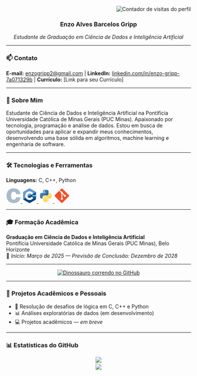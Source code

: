 <p align="right">
  <img src="https://komarev.com/ghpvc/?username=EnzoGripp&color=blueviolet" alt="Contador de visitas do perfil" />
</p>

<h3 align="center">Enzo Alves Barcelos Gripp</h3>
<p align="center"><i>Estudante de Graduação em Ciência de Dados e Inteligência Artificial</i></p>

---

### 📫 Contato
**E-mail:** enzogripp2@gmail.com | **LinkedIn:** [linkedin.com/in/enzo-gripp-7a071329b](https://www.linkedin.com/in/enzo-gripp-7a071329b/) | **Currículo:** [Link para seu Currículo]

---

### 🧠 Sobre Mim

Estudante de Ciência de Dados e Inteligência Artificial na Pontifícia Universidade Católica de Minas Gerais (PUC Minas). Apaixonado por tecnologia, programação e análise de dados. Estou em busca de oportunidades para aplicar e expandir meus conhecimentos, desenvolvendo uma base sólida em algoritmos, machine learning e engenharia de software.

---

### 🛠️ Tecnologias e Ferramentas

**Linguagens:** C, C++, Python

<p align="left">
  <a href="https://devdocs.io/c/" target="_blank" rel="noreferrer">
    <img src="https://raw.githubusercontent.com/devicons/devicon/master/icons/c/c-original.svg" alt="c" width="40" height="40"/>
  </a>
  <a href="https://www.cplusplus.com/" target="_blank" rel="noreferrer">
    <img src="https://raw.githubusercontent.com/devicons/devicon/master/icons/cplusplus/cplusplus-original.svg" alt="cplusplus" width="40" height="40"/>
  </a>
  <a href="https://www.python.org" target="_blank" rel="noreferrer">
    <img src="https://raw.githubusercontent.com/devicons/devicon/master/icons/python/python-original.svg" alt="python" width="40" height="40"/>
  </a>
  <a href="https://git-scm.com/" target="_blank" rel="noreferrer">
    <img src="https://raw.githubusercontent.com/devicons/devicon/master/icons/git/git-original.svg" alt="git" width="40" height="40"/>
  </a>
</p>

---

### 🎓 Formação Acadêmica

**Graduação em Ciência de Dados e Inteligência Artificial**  
Pontifícia Universidade Católica de Minas Gerais (PUC Minas), Belo Horizonte  
📅 *Início: Março de 2025 — Previsão de Conclusão: Dezembro de 2028*

---

<p align="center">
  <a href="https://github.com/DenverCoder1/github-readme-dino">
    <img src="https://github.com/DenverCoder1/github-readme-dino/raw/main/dino.gif" alt="Dinossauro correndo no GitHub" />
  </a>
</p>


---

### 🚧 Projetos Acadêmicos e Pessoais

- 🐍 Resolução de desafios de lógica em C, C++ e Python
- 📊 Análises exploratórias de dados (em desenvolvimento)
- 💻 Projetos acadêmicos — *em breve*

---

### 📊 Estatísticas do GitHub

<div align="center">
  <img height="180em" src="https://github-readme-stats.vercel.app/api?username=EnzoAlvesBarcelosGripp&show_icons=true&theme=dracula&include_all_commits=true&count_private=true"/>
</div>
<div align="center">
  <img height="180em" src="https://github-readme-stats.vercel.app/api/top-langs/?username=EnzoAlvesBarcelosGripp&layout=compact&langs_count=7&theme=dracula"/>
</div>

